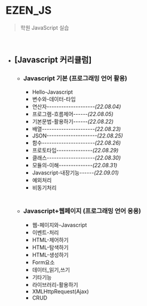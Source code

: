 # EZEN_JS

> 학원 JavaScript 실습

<br>

- ## [Javascript 커리큘럼]

  - ### Javascript 기본 (프로그래밍 언어 활용)

    - Hello-Javascript
    - 변수와-데이터-타입
    - 연산자--------------------_(22.08.04)_
    - 프로그램-흐름제어------_(22.08.05)_
    - 기본문법-활용하기------_(22.08.22)_
    - 배열----------------------_(22.08.23)_
    - JSON---------------------_(22.08.25)_
    - 함수----------------------_(22.08.26)_
    - 프로토타입---------------_(22.08.29)_
    - 클래스--------------------_(22.08.30)_
    - 모듈의-이해--------------_(22.08.31)_
    - Javascript-내장기능------_(22.09.01)_
    - 예외처리
    - 비동기처리

    <br>

  - ### Javascript+웹페이지 (프로그래밍 언어 응용)
    - 웹-페이지와-Javascript
    - 이벤트-처리
    - HTML-제어하기
    - HTML-탐색하기
    - HTML-생성하기
    - Form요소
    - 데이터\_읽기,쓰기
    - 기타기능
    - 라이브러리-활용하기
    - XMLHttpRequest(Ajax)
    - CRUD
